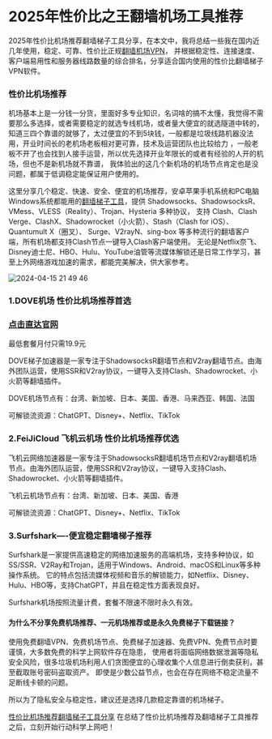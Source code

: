 # 2025年性价比之王翻墙机场工具推荐

2025年性价比机场推荐翻墙梯子工具分享，在本文中，我将总结一些我在国内近几年使用，稳定、可靠、性价比正规[翻墙机场VPN](https://appletalking.cc/archives/2756)，
并根据稳定性、连接速度、客户端易用性和服务器线路数量的综合排名，分享适合国内使用的性价比翻墙梯子VPN软件。

### 性价比机场推荐

机场基本上是一分钱一分货，里面好多专业知识，名词啥的搞不太懂，我觉得不需要那么多选择，或者需要稳定的就选专线机场，或者量大便宜的就选隧道中转的，
知道三四个靠谱的就够了，太过便宜的不到5块钱，一般都是垃圾线路机器没法用，开业时间长的老机场老板相对更可靠，技术及运营团队也比较给力
，一般老板不开了也会找到人接手运营，所以优先选择开业年限长的或者有经验的人开的机场，但也不是新机场就不靠谱，
我体验出的这几个新机场的机场节点肯定也是没问题，都属于低调稳定能保证用户使用的。

这里分享几个稳定、快速、安全、便宜的机场推荐，安卓苹果手机系统和PC电脑Windows系统都能用的[翻墙梯子工具](https://github.com/bbbestb/bestcnvpn/issues/74)，提供 Shadowsocks、ShadowsocksR、VMess、VLESS（Reality）、Trojan、Hysteria 多种协议，
支持 Clash、Clash Verge、ClashX、Shadowrocket（小火箭）、Stash（Clash for iOS）、Quantumult X（圈叉）、
Surge、V2rayN、sing-box 等多种流行的翻墙客户端，所有机场都支持Clash节点一键导入Clash客户端使用。
无论是Netflix奈飞、Disney迪士尼、HBO、Hulu、YouTube油管等流媒体解锁还是日常工作学习，甚至上外网络游戏加速的需求，都能完美解决，供大家参考。

![2024-04-15 21 49 46](https://github.com/user-attachments/assets/4a329127-1c04-47d1-b25b-ed470842e357)


### 1.DOVE机场 性价比机场推荐首选
### [点击直达官网](https://dove8.cc/a.php?alavBTtF8UB)

最低套餐月付只需19.9元

DOVE梯子加速器是一家专注于ShadowsocksR翻墙节点和V2ray翻墙节点。由海外团队运营，使用SSR和V2ray协议，一键导入支持Clash、Shadowrocket、小火箭等翻墙插件。

DOVE机场节点有：台湾、新加坡、日本、美国、香港、马来西亚、韩国、法国

可解锁流资源：ChatGPT、Disney+、Netflix、TikTok

### 2.FeiJiCloud 飞机云机场 性价比机场推荐优选

飞机云网络加速器是一家专注于ShadowsocksR翻墙机场节点和V2ray翻墙机场节点。由海外团队运营，使用SSR和V2ray协议，一键导入支持Clash、Shadowrocket、小火箭等翻墙插件。

飞机云机场节点有：台湾、新加坡、日本、美国、香港

可解锁流资源：ChatGPT、Disney+、Netflix、TikTok

### 3.Surfshark—-便宜稳定翻墙梯子推荐

Surfshark是一家提供高速稳定的网络加速服务的高端机场，支持多种协议，如SS/SSR、V2Ray和Trojan，适用于Windows、Android、macOS和Linux等多种操作系统。
它的特点包括流媒体视频和音乐的解锁能力，如Netflix、Disney、Hulu、HBO等，支持ChatGPT，并且在稳定性方面表现良好。

Surfshark机场按照流量计费，套餐不限速不限时永久有效。

#### 为什么不分享免费机场推荐、一元机场推荐或是永久免费梯子下载链接？

使用免费翻墙VPN、免费机场节点、免费梯子加速器、免费VPN、免费节点时要谨慎，大多数免费的科学上网软件存在隐患，
使用者将面临网络数据泄漏等隐私安全风险，很多垃圾机场利用人们贪图便宜的心理收集个人信息进行倒卖获利，甚至截取账号密码盗取资产。
即使是少数公益节点，也会在存在网络不稳定流量不足断线卡顿的问题。

所以为了隐私安全与稳定性，建议还是选择几款稳定靠谱的机场梯子。

[性价比机场推荐翻墙梯子工具分享](https://appletalking.cc/archives/2106)
在总结了性价比机场推荐及翻墙梯子工具推荐之后，立刻开始行动科学上网吧！
